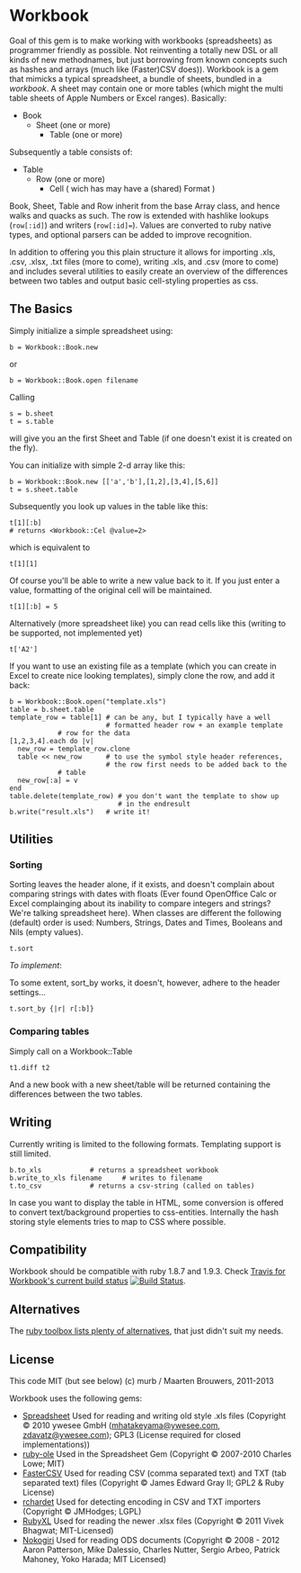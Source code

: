 # Workbook

Goal of this gem is to make working with workbooks (spreadsheets) as programmer friendly as possible. Not reinventing a totally new DSL or all kinds of new methodnames, but just borrowing from known concepts such as hashes and arrays (much like (Faster)CSV does)). Workbook is a gem that mimicks a typical spreadsheet, a bundle of sheets, bundled in a *workbook*. A sheet may contain one or more tables (which might the multi table sheets of Apple Numbers or Excel ranges). Basically:

* Book
   * Sheet (one or more)
      * Table (one or more)
        
Subsequently a table consists of:

* Table
   * Row (one or more)
      * Cell ( wich has may have a (shared) Format )
	  
Book, Sheet, Table and Row inherit from the base Array class, and hence walks and quacks as such. The row is extended with hashlike lookups (`row[:id]`) and writers (`row[:id]=`). Values are converted to ruby native types, and optional parsers can be added to improve recognition. 

In addition to offering you this plain structure it allows for importing .xls, .csv, .xlsx, .txt files (more to come), writing .xls, and .csv  (more to come) and includes several utilities to easily create an overview of the differences between two tables and output basic cell-styling properties as css.

## The Basics
	  
Simply initialize a simple spreadsheet using:

    b = Workbook::Book.new
	
or

    b = Workbook::Book.open filename
	   
Calling

    s = b.sheet
    t = s.table
	
will give you an the first Sheet and Table (if one doesn't exist it is created on the fly).

You can initialize with simple 2-d array like this:

    b = Workbook::Book.new [['a','b'],[1,2],[3,4],[5,6]]
    t = s.sheet.table
	
Subsequently you look up values in the table like this:

    t[1][:b] 
    # returns <Workbook::Cel @value=2>

which is equivalent to

    t[1][1] 
	
Of course you'll be able to write a new value back to it. If you just enter a value, formatting of the original cell will be maintained.

    t[1][:b] = 5
    
Alternatively (more spreadsheet like) you can read cells like this (writing to be supported, not implemented yet)
    
    t['A2']
    
If you want to use an existing file as a template (which you can create in Excel to create nice looking templates), 
simply clone the row, and add it back:

    b = Workbook::Book.open("template.xls")
    table = b.sheet.table
    template_row = table[1] # can be any, but I typically have a well
                            # formatted header row + an example template 
			    # row for the data
    [1,2,3,4].each do |v|
      new_row = template_row.clone
      table << new_row      # to use the symbol style header references, 
                            # the row first needs to be added back to the 
			    # table
      new_row[:a] = v
    end
    table.delete(template_row) # you don't want the template to show up
                               # in the endresult
    b.write("result.xls")   # write it!
    


  <!-- Feature *to implement*: 
	
Feature *to implement*, get a single column:

    t[:b]
	# returns [<Workbook::Cel @value=2>,<Workbook::Cel @value=4>,<Workbook::Cel @value=6>] 
	
On my wishlist: In the future I hope to return the cell value directly, without the intermediate Workbook::Cel class in between.
	
	-->
	
## Utilities

### Sorting

Sorting leaves the header alone, if it exists, and doesn't complain about comparing strings with dates with floats (Ever found OpenOffice Calc or Excel complainging about its inability to compare integers and strings? We're talking spreadsheet here). When classes are different the following (default) order is used: Numbers, Strings, Dates and Times, Booleans and Nils (empty values).

	t.sort
	
*To implement*:

To some extent, sort_by works, it doesn't, however, adhere to the header settings... 
  
    t.sort_by {|r| r[:b]}
	
### Comparing tables
	
Simply call on a Workbook::Table

	t1.diff t2
	
And a new book with a new sheet/table will be returned containing the differences between the two tables.
	
## Writing

Currently writing is limited to the following formats. Templating support is still limited.
	
	b.to_xls 			# returns a spreadsheet workbook
	b.write_to_xls filename 	# writes to filename
	t.to_csv 			# returns a csv-string (called on tables)
	
In case you want to display the table in HTML, some conversion is offered to convert text/background properties to css-entities. Internally the hash storing style elements tries to map to CSS where possible.
	
## Compatibility

Workbook should be compatible with ruby 1.8.7 and 1.9.3. Check [Travis for Workbook's current build status](https://travis-ci.org/murb/workbook) [![Build Status](https://travis-ci.org/murb/workbook.png?branch=master)](https://travis-ci.org/murb/workbook). 

## Alternatives

The [ruby toolbox lists plenty of alternatives](https://www.ruby-toolbox.com/search?utf8=%E2%9C%93&q=spreadsheet), that just didn't suit my needs.

## License

This code MIT (but see below) (c) murb / Maarten Brouwers, 2011-2013

Workbook uses the following gems:

* [Spreadsheet](https://github.com/zdavatz/spreadsheet) Used for reading and writing old style .xls files (Copyright © 2010 ywesee GmbH (mhatakeyama@ywesee.com, zdavatz@ywesee.com); GPL3 (License required for closed implementations))
* [ruby-ole](http://code.google.com/p/ruby-ole/) Used in the Spreadsheet Gem (Copyright © 2007-2010 Charles Lowe; MIT)
* [FasterCSV](http://fastercsv.rubyforge.org/) Used for reading CSV (comma separated text) and TXT (tab separated text) files (Copyright © James Edward Gray II; GPL2 & Ruby License)
* [rchardet](http://rubyforge.org/projects/rchardet) Used for detecting encoding in CSV and TXT importers (Copyright © JMHodges; LGPL)
* [RubyXL](https://github.com/gilt/rubyXL) Used for reading the newer .xlsx files (Copyright © 2011 Vivek Bhagwat; MIT-Licensed)
* [Nokogiri](http://nokogiri.org/) Used for reading ODS documents (Copyright © 2008 - 2012 Aaron Patterson, Mike Dalessio, Charles Nutter, Sergio Arbeo, Patrick Mahoney, Yoko Harada; MIT Licensed)


